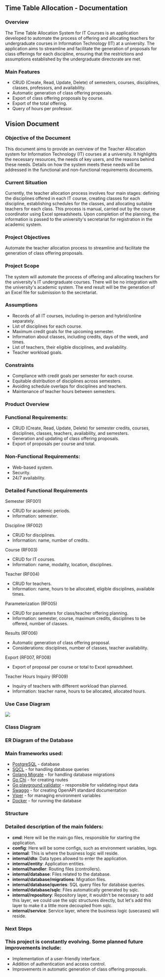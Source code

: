 
## Time Table Allocation - Documentation

### Overview

The Time Table Allocation System for IT Courses is an application developed to automate the process of offering and allocating teachers for undergraduate courses in Information Technology (IT) at a university. The application aims to streamline and facilitate the generation of proposals for class offerings for each discipline, ensuring that the restrictions and assumptions established by the undergraduate directorate are met.

### Main Features

* CRUD (Create, Read, Update, Delete) of semesters, courses, disciplines, classes, professors, and availability.
* Automatic generation of class offering proposals.
* Export of class offering proposals by course.
* Export of the total offering.
*  Query of hours per professor.


## Vision Document
    
### Objective of the Document
This document aims to provide an overview of the Teacher Allocation system for Information Technology (IT) courses at a university. It highlights the necessary resources, the needs of key users, and the reasons behind these needs. Details on how the system meets these needs will be addressed in the functional and non-functional requirements documents.

### Current Situation
Currently, the teacher allocation process involves four main stages: defining the disciplines offered in each IT course, creating classes for each discipline, establishing schedules for the classes, and allocating suitable teachers for each class. This process is manual, carried out by the course coordinator using Excel spreadsheets. Upon completion of the planning, the information is passed to the university's secretariat for registration in the academic system.

### Project Objectives
Automate the teacher allocation process to streamline and facilitate the generation of class offering proposals.

### Project Scope
The system will automate the process of offering and allocating teachers for the university's IT undergraduate courses. There will be no integration with the university's academic system. The end result will be the generation of an Excel file for submission to the secretariat.

### Assumptions

- Records of all IT courses, including in-person and hybrid/online separately.
- List of disciplines for each course.
- Maximum credit goals for the upcoming semester.
- Information about classes, including credits, days of the week, and times.
- List of teachers, their eligible disciplines, and availability.
- Teacher workload goals.

### Constraints

- Compliance with credit goals per semester for each course.
- Equitable distribution of disciplines across semesters.
- Avoiding schedule overlaps for disciplines and teachers.
- Maintenance of teacher hours between semesters.

### Product Overview
### Functional Requirements:
- CRUD (Create, Read, Update, Delete) for semester credits, courses, disciplines, classes, teachers, availability, and semesters.
- Generation and updating of class offering proposals.
- Export of proposals per course and total.

### Non-Functional Requirements:
- Web-based system.
- Security.
- 24/7 availability.

### Detailed Functional Requirements

Semester (RF001)
- CRUD for academic periods.
- Information: semester.

Discipline (RF002)
- CRUD for disciplines.
- Information: name, number of credits.

Course (RF003)
- CRUD for IT courses.
- Information: name, modality, location, disciplines.

Teacher (RF004)
- CRUD for teachers.
- Information: name, hours to be allocated, eligible disciplines, available times.

Parameterization (RF005)
- CRUD for parameters for class/teacher offering planning.
- Information: semester, course, maximum credits, disciplines to be offered, number of classes.

Results (RF006)
- Automatic generation of class offering proposal.
- Considerations: disciplines, number of classes, teacher availability.

Export (RF007, RF008)
- Export of proposal per course or total to Excel spreadsheet.

Teacher Hours Inquiry (RF009)
- Inquiry of teachers with different workload than planned.
- Information: teacher name, hours to be allocated, allocated hours.

### Use Case Diagram

![](https://github.com/robinsonvs/time-table-project/img/database20240505.png?raw=true)

### Class Diagram

### ER Diagram of the Database


### Main frameworks used:

* [PostgreSQL](https://www.postgresql.org/) - database
* [SQCL](https://sqlc.dev/) - for handling database queries
* [Golang Migrate](https://github.com/golang-migrate/migrate) - for handling database migrations
* [Go Chi](https://github.com/go-chi/chi) - for creating routes
* [Go playground validator](https://github.com/go-playground/validator) - responsible for validating input data
* [Swaggo](https://github.com/swaggo/http-swagger) - for creating OpenAPI standard documentation
* [Viper](https://github.com/spf13/viper) - for managing environment variables
* [Docker](https://www.docker.com/get-started/) - for running the database
    
    

### Structure

### Detailed description of the main folders:

* **cmd**: Here will be the main.go files, responsible for starting the application.
* **config**: Here will be some configs, such as environment variables, logs.
* **internal**: This is where the business logic will reside.
* **internal/dto**: Data types allowed to enter the application.
* **internal/entity**: Application entities.
* **internal/handler**: Routing files (controllers).
* **internal/database**: Files related to the database.
* **internal/database/migrations**: Migration files.
* **internal/database/queries**: SQL query files for database queries.
* **internal/database/sqlc**: Files automatically generated by sqlc.
* **internal/repository**: Repository layer, it wouldn't be necessary to add this layer, we could use the sqlc structures directly, but let's add this layer to make it a little more decoupled from sqlc.
* **internal/service**: Service layer, where the business logic (usecases) will reside. 


### Next Steps

### This project is constantly evolving. Some planned future improvements include:

* Implementation of a user-friendly interface.
* Addition of authentication and access control.
* Improvements in automatic generation of class offering proposals.


